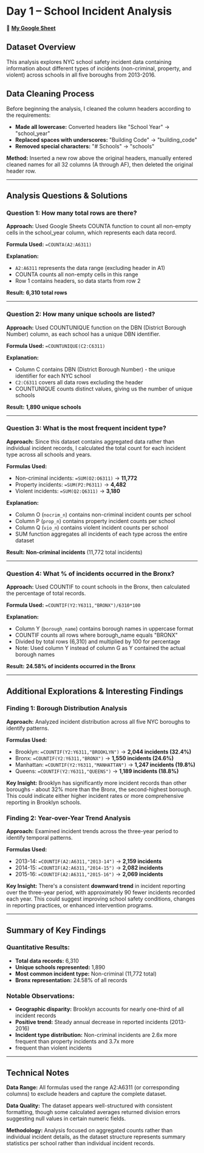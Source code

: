 # Day 1 – School Incident Analysis

🔗 **[My Google Sheet](https://docs.google.com/spreadsheets/d/1MmHjvpX1gJ217gLekeJ8pzZklFOZHc_cIO881VA1970/edit?usp=sharing)**

## Dataset Overview
This analysis explores NYC school safety incident data containing information about different types of incidents (non-criminal, property,
and violent) across schools in all five boroughs from 2013-2016.

## Data Cleaning Process
Before beginning the analysis, I cleaned the column headers according to the requirements:
- **Made all lowercase:** Converted headers like "School Year" → "school_year"
- **Replaced spaces with underscores:** "Building Code" → "building_code"
- **Removed special characters:** "# Schools" → "schools"

**Method:** Inserted a new row above the original headers, manually entered cleaned names for all 32 columns (A through AF),
then deleted the original header row.

---

## Analysis Questions & Solutions

### Question 1: How many total rows are there?

**Approach:** Used Google Sheets COUNTA function to count all non-empty cells in the school_year column, which represents each data record.

**Formula Used:** `=COUNTA(A2:A6311)`

**Explanation:** 
- `A2:A6311` represents the data range (excluding header in A1)
- COUNTA counts all non-empty cells in this range
- Row 1 contains headers, so data starts from row 2

**Result:** **6,310 total rows**

---

### Question 2: How many unique schools are listed?

**Approach:** Used COUNTUNIQUE function on the DBN (District Borough Number) column, as each school has a unique DBN identifier.

**Formula Used:** `=COUNTUNIQUE(C2:C6311)`

**Explanation:**
- Column C contains DBN (District Borough Number) - the unique identifier for each NYC school
- `C2:C6311` covers all data rows excluding the header
- COUNTUNIQUE counts distinct values, giving us the number of unique schools

**Result:** **1,890 unique schools**

---

### Question 3: What is the most frequent incident type?

**Approach:** Since this dataset contains aggregated data rather than individual incident records, I calculated the total count for each incident type across all schools and years.

**Formulas Used:**
- Non-criminal incidents: `=SUM(O2:O6311)` → **11,772**
- Property incidents: `=SUM(P2:P6311)` → **4,482**
- Violent incidents: `=SUM(Q2:Q6311)` → **3,180**

**Explanation:**
- Column O (`nocrim_n`) contains non-criminal incident counts per school
- Column P (`prop_n`) contains property incident counts per school  
- Column Q (`vio_n`) contains violent incident counts per school
- SUM function aggregates all incidents of each type across the entire dataset

**Result:** **Non-criminal incidents** (11,772 total incidents)

---

### Question 4: What % of incidents occurred in the Bronx?

**Approach:** Used COUNTIF to count schools in the Bronx, then calculated the percentage of total records.

**Formula Used:** `=COUNTIF(Y2:Y6311,"BRONX")/6310*100`

**Explanation:**
- Column Y (`borough_name`) contains borough names in uppercase format
- COUNTIF counts all rows where borough_name equals "BRONX"
- Divided by total rows (6,310) and multiplied by 100 for percentage
- Note: Used column Y instead of column G as Y contained the actual borough names

**Result:** **24.58% of incidents occurred in the Bronx**

---

## Additional Explorations & Interesting Findings

### Finding 1: Borough Distribution Analysis

**Approach:** Analyzed incident distribution across all five NYC boroughs to identify patterns.

**Formulas Used:**
- Brooklyn: `=COUNTIF(Y2:Y6311,"BROOKLYN")` → **2,044 incidents (32.4%)**
- Bronx: `=COUNTIF(Y2:Y6311,"BRONX")` → **1,550 incidents (24.6%)**
- Manhattan: `=COUNTIF(Y2:Y6311,"MANHATTAN")` → **1,247 incidents (19.8%)**
- Queens: `=COUNTIF(Y2:Y6311,"QUEENS")` → **1,189 incidents (18.8%)**

**Key Insight:** Brooklyn has significantly more incident records than other boroughs - about 32% more than the Bronx,
the second-highest borough. This could indicate either higher incident rates or more comprehensive reporting in Brooklyn schools.

### Finding 2: Year-over-Year Trend Analysis

**Approach:** Examined incident trends across the three-year period to identify temporal patterns.

**Formulas Used:**
- 2013-14: `=COUNTIF(A2:A6311,"2013-14")` → **2,159 incidents**
- 2014-15: `=COUNTIF(A2:A6311,"2014-15")` → **2,082 incidents**
- 2015-16: `=COUNTIF(A2:A6311,"2015-16")` → **2,069 incidents**

**Key Insight:** There's a consistent **downward trend** in incident reporting over the three-year period, with approximately 90
fewer incidents recorded each year. This could suggest improving school safety conditions, changes in reporting practices,
or enhanced intervention programs.

---

## Summary of Key Findings

### Quantitative Results:
- **Total data records:** 6,310
- **Unique schools represented:** 1,890
- **Most common incident type:** Non-criminal (11,772 total)
- **Bronx representation:** 24.58% of all records

### Notable Observations:
- **Geographic disparity:** Brooklyn accounts for nearly one-third of all incident records
- **Positive trend:** Steady annual decrease in reported incidents (2013-2016)
- **Incident type distribution:** Non-criminal incidents are 2.6x more frequent than property incidents and 3.7x more
-  frequent than violent incidents

---

## Technical Notes

**Data Range:** All formulas used the range A2:A6311 (or corresponding columns) to exclude headers and capture the complete dataset.

**Data Quality:** The dataset appears well-structured with consistent formatting, though some calculated averages returned division
errors suggesting null values in certain numeric fields.

**Methodology:** Analysis focused on aggregated counts rather than individual incident details, as the dataset structure represents
summary statistics per school rather than individual incident records.
